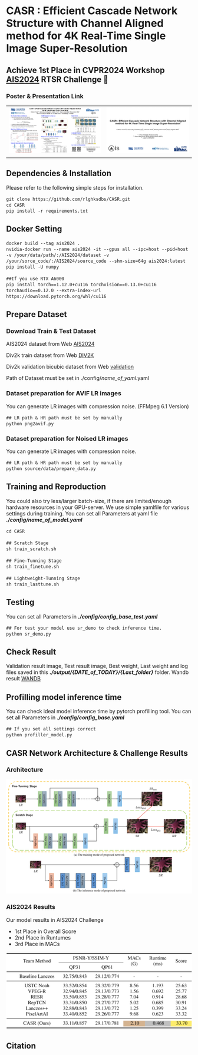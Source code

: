 # CASR : Efficient Cascade Network Structure with Channel Aligned method for 4K Real-Time Single Image Super-Resolution

## Achieve 1st Place in CVPR2024 Workshop [AIS2024](https://ai4streaming-workshop.github.io/) RTSR Challenge 🎉
### Poster & Presentation Link
|  |  |
|       :---       |     :---:     |
| <a href="https://drive.google.com/file/d/1VT82c9WSLT6abWeX-eACAgRAtRWBisLk/view?usp=sharing"><img src="images/CASR_poster.png" width="300" border="0"></a> | <a href="https://drive.google.com/file/d/1XQzTyc29k3zA7sTNjZvcUNlwWIHY8ETE/view?usp=drive_link"><img src="images/CASR_ppt.png" width="270" border="0"></a> |
| | |


## Dependencies & Installation

Please refer to the following simple steps for installation.

```
git clone https://github.com/rlghksdbs/CASR.git
cd CASR
pip install -r requirements.txt
```

## Docker Setting
```
docker build --tag ais2024 .
nvidia-docker run --name ais2024 -it --gpus all --ipc=host --pid=host -v /your/data/path/:/AIS2024/dataset -v /your/sorce_code/:/AIS2024/source_code --shm-size=64g ais2024:latest
pip install -U numpy

##If you use RTX A6000
pip install torch==1.12.0+cu116 torchvision==0.13.0+cu116 torchaudio==0.12.0 --extra-index-url https://download.pytorch.org/whl/cu116
```

## Prepare Dataset

### Download Train & Test Dataset
AIS2024 dataset from Web [AIS2024](https://drive.google.com/drive/folders/1mD9bNoZDywvobOk1XrZupYKACF_nKN5t?usp=drive_link)

Div2k train dataset from Web [DIV2K](https://drive.google.com/drive/folders/1GKGXR9vwLHc8Lbuaw9SRQOyYqpM578df?usp=drive_link)

Div2k validation bicubic dataset from Web [validation](https://drive.google.com/drive/folders/1_aVOZLJ5jjRxg9sBrUrR-X87jFkdV2eD?usp=drive_link)

Path of Dataset must be set in ./config/*name_of_yaml*.yaml

### Dataset preparation for AVIF LR images
You can generate LR images with compression noise. (FFMpeg 6.1 Version)
```
## LR path & HR path must be set by manually
python png2avif.py 
```

### Dataset preparation for Noised LR images
You can generate LR images with compression noise.
```
## LR path & HR path must be set by manually
python source/data/prepare_data.py 
```

## Training and Reproduction
You could also try less/larger batch-size, if there are limited/enough hardware resources in your GPU-server.
We use simple yamlfile for various settings during training. 
You can set all Parameters at yaml file ***./config/name_of_model.yaml***
```
cd CASR

## Scratch Stage
sh train_scratch.sh

## Fine-Tunning Stage
sh train_finetune.sh

## Lightweight-Tunning Stage
sh train_lasttune.sh
```
## Testing
You can set all Parameters in ***./config/config_base_test.yaml***

```
## For test your model use sr_demo to check inference time.
python sr_demo.py
```

## Check Result
Validation result image, Test result image, Best weight, Last weight and log files saved in this ***./output/{DATE_of_TODAY}/{Last_folder}*** folder.
Wandb result [WANDB](https://wandb.ai/iilab/ECCV_MAI2020_SR)

## Profilling model inference time
You can check ideal model inference time by pytorch profilling tool. You can set all Parameters in ***./config/config_base.yaml***
```
## If you set all settings correct
python profiller_model.py
```

## CASR Network Architecture & Challenge Results

### Architecture
<img src="images/CASR_network.png">

### AIS2024 Results
Our model results in AIS2024 Challenge
- 1st Place in Overall Score
- 2nd Place in Runtumes
- 3rd Place in MACs

<img src="images/challenge_report.png">


## Citation
